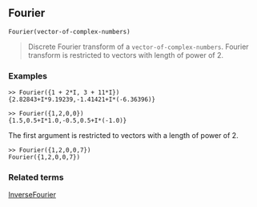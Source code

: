 ## Fourier

```
Fourier(vector-of-complex-numbers)
```

> Discrete Fourier transform of a `vector-of-complex-numbers`. Fourier transform is restricted to vectors with length of power of 2.  

### Examples 

```
>> Fourier({1 + 2*I, 3 + 11*I})
{2.82843+I*9.19239,-1.41421+I*(-6.36396)}

>> Fourier({1,2,0,0})
{1.5,0.5+I*1.0,-0.5,0.5+I*(-1.0)}
```

The first argument is restricted to vectors with a length of power of 2.

```
>> Fourier({1,2,0,0,7})
Fourier({1,2,0,0,7}) 
```
				
### Related terms

[InverseFourier](InverseFourier.md) 
